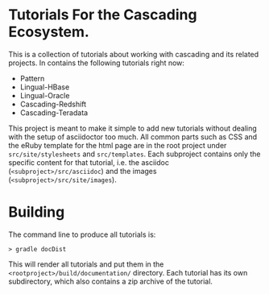 # Tutorials For the Cascading Ecosystem.

This is a collection of tutorials about working with cascading and its related
projects. In contains the following tutorials right now:

* Pattern
* Lingual-HBase
* Lingual-Oracle
* Cascading-Redshift
* Cascading-Teradata

This project is meant to make it simple to add new tutorials without dealing
with the setup of asciidoctor too much. All common parts such as CSS and the
eRuby template for the html page are in the root project under
`src/site/stylesheets` and `src/templates`. Each subproject contains only
the specific content for that tutorial, i.e. the asciidoc
(`<subproject>/src/asciidoc`) and the images (`<subproject>/src/site/images`).

# Building

The command line to produce all tutorials is:

    > gradle docDist

This will render all tutorials and put them in the
`<rootproject>/build/documentation/` directory. Each tutorial has its own
subdirectory, which also contains a zip archive of the tutorial.
